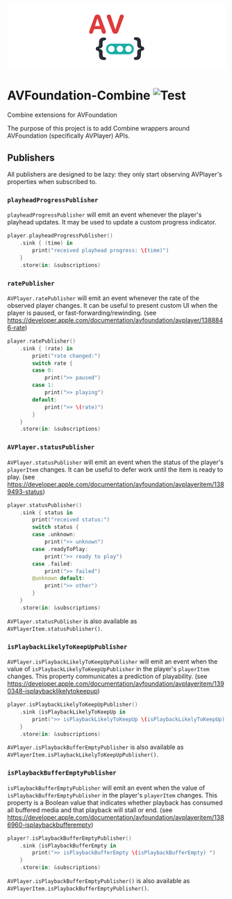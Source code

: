 ![Combine wrappers for AVPlayer](images/header.png)
# AVFoundation-Combine ![Test](https://github.com/jozsef-vesza/AVFoundation-Combine/workflows/Test/badge.svg)
Combine extensions for AVFoundation

The purpose of this project is to add Combine wrappers around AVFoundation (specifically AVPlayer) APIs.

## Publishers
All publishers are designed to be lazy: they only start observing AVPlayer's properties when subscribed to.

### `playheadProgressPublisher`
`playheadProgressPublisher` will emit an event whenever the player's playhead updates. It may be used to update a custom progress indicator.
```swift
player.playheadProgressPublisher()
    .sink { (time) in
        print("received playhead progress: \(time)")
    }
    .store(in: &subscriptions)
```

### `ratePublisher`
`AVPlayer.ratePublisher` will emit an event whenever the rate of the observed player changes. It can be useful to present custom UI when the player is paused, or fast-forwarding/rewinding. (see https://developer.apple.com/documentation/avfoundation/avplayer/1388846-rate)
```swift
player.ratePublisher()
    .sink { (rate) in
        print("rate changed:")
        switch rate {
        case 0:
            print(">> paused")
        case 1:
            print(">> playing")
        default:
            print(">> \(rate)")
        }
    }
    .store(in: &subscriptions)
```

### `AVPlayer.statusPublisher`
`AVPlayer.statusPublisher` will emit an event when the status of the player's `playerItem` changes. It can be useful to defer work until the item is ready to play. (see https://developer.apple.com/documentation/avfoundation/avplayeritem/1389493-status)

```swift
player.statusPublisher()
    .sink { status in
        print("received status:")
        switch status {
        case .unknown:
            print(">> unknown")
        case .readyToPlay:
            print(">> ready to play")
        case .failed:
            print(">> failed")
        @unknown default:
            print(">> other")
        }
    }
    .store(in: &subscriptions)
```

`AVPlayer.statusPublisher` is also available as `AVPlayerItem.statusPublisher()`.

### `isPlaybackLikelyToKeepUpPublisher`
`AVPlayer.isPlaybackLikelyToKeepUpPublisher` will emit an event when the value of `isPlaybackLikelyToKeepUpPublisher` in the player's `playerItem` changes. This property communicates a prediction of playability. (see https://developer.apple.com/documentation/avfoundation/avplayeritem/1390348-isplaybacklikelytokeepup)

```swift
player.isPlaybackLikelyToKeepUpPublisher()
    .sink {isPlaybackLikelyToKeepUp in
        print(">> isPlaybackLikelyToKeepUp \(isPlaybackLikelyToKeepUp) ")
    }
    .store(in: &subscriptions)
```

`AVPlayer.isPlaybackBufferEmptyPublisher` is also available as `AVPlayerItem.isPlaybackLikelyToKeepUpPublisher()`.

### `isPlaybackBufferEmptyPublisher`
`isPlaybackBufferEmptyPublisher` will emit an event when the value of `isPlaybackBufferEmptyPublisher` in the player's `playerItem` changes. This property is a Boolean value that indicates whether playback has consumed all buffered media and that playback will stall or end. (see https://developer.apple.com/documentation/avfoundation/avplayeritem/1386960-isplaybackbufferempty)

```swift
player?.isPlaybackBufferEmptyPublisher()
    .sink {isPlaybackBufferEmpty in
        print(">> isPlaybackBufferEmpty \(isPlaybackBufferEmpty) ")
    }
    .store(in: &subscriptions)
```

`AVPlayer.isPlaybackBufferEmptyPublisher()` is also available as `AVPlayerItem.isPlaybackBufferEmptyPublisher()`.
